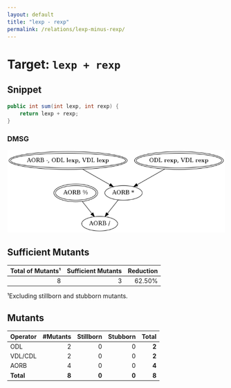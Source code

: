 ```yaml
---
layout: default
title: "lexp - rexp"
permalink: /relations/lexp-minus-rexp/
---
```


# Target: ``lexp + rexp``

## Snippet


```java
public int sum(int lexp, int rexp) {
    return lexp + rexp;
}
```


### DMSG

![image](images/dmsg_lexp-plus_rexp.png)

## Sufficient Mutants


|Total of Mutants¹    | Sufficient Mutants |Reduction |
|                ---: |               ---: |     ---: |  
| 8                   | 3                  |62.50%    |

¹Excluding stillborn and stubborn mutants.

## Mutants



| Operator | #Mutants | Stillborn | Stubborn | Total  |
| :---     |     ---: |      ---: |     ---: |   ---: |
| ODL      | 2        | 0         | 0        | **2**  |
| VDL/CDL  | 2        | 0         | 0        | **2**  |
| AORB     | 4        | 0         | 0        | **4**  |
|**Total** | **8**    | **0**     | **0**    | **8**  |
